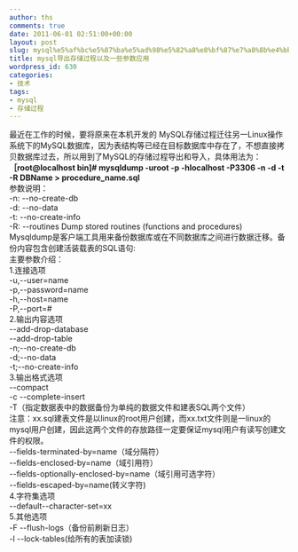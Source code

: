```yaml
---
author: ths
comments: true
date: 2011-06-01 02:51:00+00:00
layout: post
slug: mysql%e5%af%bc%e5%87%ba%e5%ad%98%e5%82%a8%e8%bf%87%e7%a8%8b%e4%bb%a5%e5%8f%8a%e4%b8%80%e4%ba%9b%e5%8f%82%e6%95%b0%e5%ba%94%e7%94%a8
title: mysql导出存储过程以及一些参数应用
wordpress_id: 630
categories:
- 技术
tags:
- mysql
- 存储过程
---
```


最近在工作的时候，要将原来在本机开发的 MySQL存储过程迁往另一Linux操作系统下的MySQL数据库，因为表结构等已经在目标数据库中存在了，不想直接拷贝数据库过去，所以用到了MySQL的存储过程导出和导入，具体用法为：  
**［root@localhost bin]# mysqldump -uroot -p -hlocalhost -P3306 -n -d -t -R DBName > procedure_name.sql**  
参数说明：  
-n: --no-create-db  
-d: --no-data  
-t: --no-create-info  
-R: --routines Dump stored routines (functions and procedures)  
Mysqldump是客户端工具用来备份数据库或在不同数据库之间进行数据迁移。备份内容包含创建活装载表的SQL语句:  
主要参数介绍：  
1.连接选项  
-u,--user=name  
-p,--password=name  
-h,--host=name  
-P,--port=#  
2.输出内容选项  
--add-drop-database  
--add-drop-table  
-n;--no-create-db  
-d;--no-data  
-t;--no-create-info  
3.输出格式选项  
--compact  
-c --complete-insert  
-T（指定数据表中的数据备份为单纯的数据文件和建表SQL两个文件）  
注意：xx.sql建表文件是以linux的root用户创建，而xx.txt文件则是一linux的mysql用户创建，因此这两个文件的存放路径一定要保证mysql用户有读写创建文件的权限。  
--fields-terminated-by=name（域分隔符）  
--fields-enclosed-by=name（域引用符）  
--fields-optionally-enclosed-by=name（域引用可选字符）  
--fields-escaped-by=name(转义字符)  
4.字符集选项  
--default--character-set=xx  
5.其他选项  
-F --flush-logs（备份前刷新日志）  
-l --lock-tables(给所有的表加读锁)



